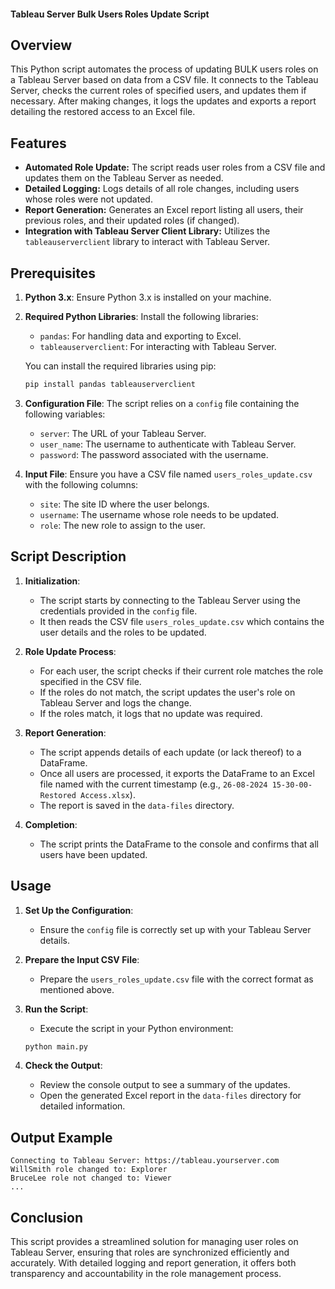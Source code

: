 
#### Tableau Server Bulk Users Roles Update Script

## Overview

This Python script automates the process of updating BULK users roles on a Tableau Server based on data from a CSV file. It connects to the Tableau Server, checks the current roles of specified users, and updates them if necessary. After making changes, it logs the updates and exports a report detailing the restored access to an Excel file.

## Features

- **Automated Role Update:** The script reads user roles from a CSV file and updates them on the Tableau Server as needed.
- **Detailed Logging:** Logs details of all role changes, including users whose roles were not updated.
- **Report Generation:** Generates an Excel report listing all users, their previous roles, and their updated roles (if changed).
- **Integration with Tableau Server Client Library:** Utilizes the `tableauserverclient` library to interact with Tableau Server.

## Prerequisites

1. **Python 3.x**: Ensure Python 3.x is installed on your machine.
2. **Required Python Libraries**: Install the following libraries:
   - `pandas`: For handling data and exporting to Excel.
   - `tableauserverclient`: For interacting with Tableau Server.
   
   You can install the required libraries using pip:
   ```bash
   pip install pandas tableauserverclient
   ```

3. **Configuration File**: The script relies on a `config` file containing the following variables:
   - `server`: The URL of your Tableau Server.
   - `user_name`: The username to authenticate with Tableau Server.
   - `password`: The password associated with the username.

4. **Input File**: Ensure you have a CSV file named `users_roles_update.csv` with the following columns:
   - `site`: The site ID where the user belongs.
   - `username`: The username whose role needs to be updated.
   - `role`: The new role to assign to the user.

## Script Description

1. **Initialization**:
   - The script starts by connecting to the Tableau Server using the credentials provided in the `config` file.
   - It then reads the CSV file `users_roles_update.csv` which contains the user details and the roles to be updated.

2. **Role Update Process**:
   - For each user, the script checks if their current role matches the role specified in the CSV file.
   - If the roles do not match, the script updates the user's role on Tableau Server and logs the change.
   - If the roles match, it logs that no update was required.

3. **Report Generation**:
   - The script appends details of each update (or lack thereof) to a DataFrame.
   - Once all users are processed, it exports the DataFrame to an Excel file named with the current timestamp (e.g., `26-08-2024 15-30-00-Restored Access.xlsx`).
   - The report is saved in the `data-files` directory.

4. **Completion**:
   - The script prints the DataFrame to the console and confirms that all users have been updated.

## Usage

1. **Set Up the Configuration**:
   - Ensure the `config` file is correctly set up with your Tableau Server details.

2. **Prepare the Input CSV File**:
   - Prepare the `users_roles_update.csv` file with the correct format as mentioned above.

3. **Run the Script**:
   - Execute the script in your Python environment:
   ```bash
   python main.py
   ```

4. **Check the Output**:
   - Review the console output to see a summary of the updates.
   - Open the generated Excel report in the `data-files` directory for detailed information.

## Output Example

```
Connecting to Tableau Server: https://tableau.yourserver.com
WillSmith role changed to: Explorer
BruceLee role not changed to: Viewer
...
```

## Conclusion

This script provides a streamlined solution for managing user roles on Tableau Server, ensuring that roles are synchronized efficiently and accurately. With detailed logging and report generation, it offers both transparency and accountability in the role management process.
